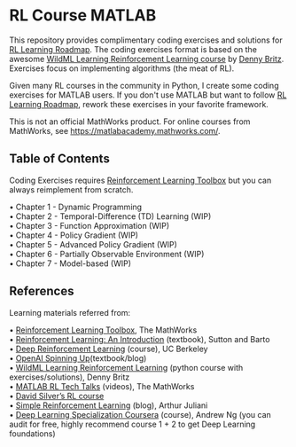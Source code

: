 # RL Course MATLAB

This repository provides complimentary coding exercises and solutions for [RL Learning Roadmap][11]. The coding exercises format is based on the awesome [WildML Learning Reinforcement Learning course][3] by [Denny Britz][6]. Exercises focus on implementing algorithms (the meat of RL).

Given many RL courses in the community in Python, I create some coding exercises for MATLAB users. If you don't use MATLAB but want to follow [RL Learning Roadmap][11], rework these exercises in your favorite framework.

This is not an official MathWorks product. For online courses from MathWorks, see https://matlabacademy.mathworks.com/.

## Table of Contents
Coding Exercises requires [Reinforcement Learning Toolbox](https://www.mathworks.com/products/reinforcement-learning.html) but you can always reimplement from scratch.

•	Chapter 1 - Dynamic Programming<br/>
•	Chapter 2 - Temporal-Difference (TD) Learning (WIP)<br/>
•	Chapter 3 - Function Approximation (WIP)<br/>
•	Chapter 4 - Policy Gradient (WIP)<br/>
•	Chapter 5 - Advanced Policy Gradient (WIP)<br/>
•	Chapter 6 - Partially Observable Environment (WIP)<br/>
•	Chapter 7 - Model-based (WIP)<br/>

## References
Learning materials referred from:

• [Reinforcement Learning Toolbox][12], The MathWorks<br/>
• [Reinforcement Learning: An Introduction][1] (textbook), Sutton and Barto<br/>
• [Deep Reinforcement Learning][10] (course), UC Berkeley<br/>
• [OpenAI Spinning Up][9](textbook/blog)<br/>
• [WildML Learning Reinforcement Learning][3] (python course with exercises/solutions), Denny Britz<br/>
• [MATLAB RL Tech Talks][1] (videos), The MathWorks<br/>
• [David Silver’s RL course][4]<br/>
• [Simple Reinforcement Learning][7] (blog), Arthur Juliani<br/>
• [Deep Learning Specialization Coursera][8] (course), Andrew Ng (you can audit for free, highly recommend course 1 + 2 to get Deep Learning foundations)<br/>

[1]: https://www.mathworks.com/videos/series/reinforcement-learning.html
[2]: http://incompleteideas.net/book/RLbook2018.pdf
[3]: https://github.com/dennybritz/reinforcement-learning
[4]: https://www.davidsilver.uk/teaching/
[5]: https://storage.googleapis.com/deepmind-media/dqn/DQNNaturePaper.pdf
[6]: https://twitter.com/dennybritz?ref_src=twsrc%5Egoogle%7Ctwcamp%5Eserp%7Ctwgr%5Eauthor
[7]: https://medium.com/@awjuliani
[8]: https://www.coursera.org/specializations/deep-learning
[9]: https://spinningup.openai.com/en/latest/spinningup/rl_intro.html
[10]: http://rail.eecs.berkeley.edu/deeprlcourse/
[11]: https://github.com/anhOfTheStars/RLStudyGuide
[12]: https://www.mathworks.com/products/reinforcement-learning.html
